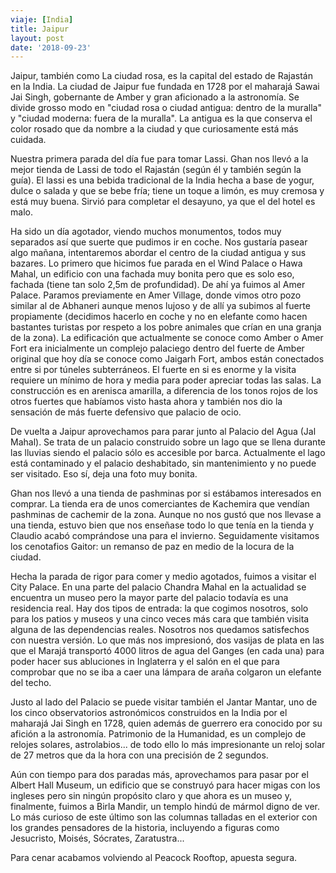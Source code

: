 ```yaml
---
viaje: [India]
title: Jaipur
layout: post
date: '2018-09-23'
---
```


Jaipur, también como La ciudad rosa, es la capital del estado de Rajastán en la India. La ciudad de Jaipur fue fundada en 1728 por el maharajá Sawai Jai Singh, gobernante de Amber y gran aficionado a la astronomía. Se divide grosso modo en "ciudad rosa o ciudad antigua: dentro de la muralla" y "ciudad moderna: fuera de la muralla". La antigua es la que conserva el color rosado que da nombre a la ciudad y que curiosamente está más cuidada. 

Nuestra primera parada del día fue para tomar Lassi. Ghan nos llevó a la mejor tienda de Lassi de todo el Rajastán (según él y también según la guía). El lassi es una bebida tradicional de la India hecha a base de yogur, dulce o salada y que se bebe fría; tiene un toque a limón, es muy cremosa y está muy buena. Sirvió para completar el desayuno, ya que el del hotel es malo.

Ha sido un día agotador, viendo muchos monumentos, todos muy separados así que suerte que pudimos ir en coche. Nos gustaría pasear algo mañana, intentaremos abordar el centro de la ciudad antigua y sus bazares. Lo primero que hicimos fue parada en el Wind Palace o Hawa Mahal, un edificio con una fachada muy bonita pero que es solo eso, fachada (tiene tan solo 2,5m de profundidad). De ahí ya fuimos al Amer Palace. Paramos previamente en Amer Village, donde vimos otro pozo similar al de Abhaneri aunque menos lujoso y de allí ya subimos al fuerte propiamente (decidimos hacerlo en coche y no en elefante como hacen bastantes turistas por respeto a los pobre animales que crían en una granja de la zona). La edificación que actualmente se conoce como Amber o Amer Fort era inicialmente un complejo palaciego dentro del fuerte de Amber original que hoy día se conoce como Jaigarh Fort, ambos están conectados entre si por túneles subterráneos. El fuerte en si es enorme y la visita requiere un mínimo de hora y media para poder apreciar todas las salas. La construcción es en arenisca amarilla, a diferencia de los tonos rojos de los otros fuertes que habíamos visto hasta ahora y también nos dio la sensación de más fuerte defensivo que palacio de ocio. 

De vuelta a Jaipur aprovechamos para parar junto al Palacio del Agua (Jal Mahal). Se trata de un palacio construido sobre un lago que se llena durante las lluvias siendo el palacio sólo es accesible por barca. Actualmente el lago está contaminado y el palacio deshabitado, sin mantenimiento y no puede ser visitado. Eso sí, deja una foto muy bonita. 

Ghan nos llevó a una tienda de pashminas por si estábamos interesados en comprar. La tienda era de unos comerciantes de Kachemira que vendían pashminas de cachemir de la zona. Aunque no nos gustó que nos llevase a una tienda, estuvo bien que nos enseñase todo lo que tenía en la tienda y Claudio acabó comprándose una para el invierno. Seguidamente visitamos los cenotafios Gaitor: un remanso de paz en medio de la locura de la ciudad. 

Hecha la parada de rigor para comer y medio agotados, fuimos a visitar el City Palace. En una parte del palacio Chandra Mahal en la actualidad se encuentra un museo pero la mayor parte del palacio todavía es una residencia real. Hay dos tipos de entrada: la que cogimos nosotros, solo para los patios y museos y una cinco veces más cara que también visita alguna de las dependencias reales. Nosotros nos quedamos satisfechos con nuestra versión. Lo que más nos impresionó, dos vasijas de plata en las que el Marajá transportó 4000 litros de agua del Ganges (en cada una) para poder hacer sus abluciones in Inglaterra y el salón en el que para comprobar que no se iba a caer una lámpara de araña colgaron un elefante del techo.

Justo al lado del Palacio se puede visitar también el Jantar Mantar, uno de los cinco observatorios astronómicos construidos en la India por el maharajá Jai Singh en 1728, quien además de guerrero era conocido por su afición a la astronomía. Patrimonio de la Humanidad, es un complejo de relojes solares, astrolabios... de todo ello lo más impresionante un reloj solar de 27 metros que da la hora con una precisión de 2 segundos.

Aún con tiempo para dos paradas más, aprovechamos para pasar por el Albert Hall Museum, un edificio que se construyó para hacer migas con los ingleses pero sin ningún propósito claro y que ahora es un museo y, finalmente,  fuimos a Birla Mandir, un templo hindú de mármol digno de ver. Lo más curioso de este último son las columnas talladas en el exterior con los grandes pensadores de la historia, incluyendo a figuras como Jesucristo, Moisés, Sócrates, Zaratustra...

Para cenar acabamos volviendo al Peacock Rooftop, apuesta segura.
